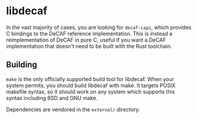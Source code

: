 # libdecaf

In the vast majority of cases, you are looking for `decaf-capi`, which provides C bindings to the DeCAF reference implementation. This is instead a reimplementation of DeCAF in pure C, useful if you want a DeCAF implementation that doesn't need to be built with the Rust toolchain.

## Building

`make` is the only officially supported build tool for libdecaf. When your system permits, you should build libdecaf with make. It targets POSIX makefile syntax, so it should work on any system which supports this syntax including BSD and GNU make.

Dependencies are vendored in the `external/` directory.
